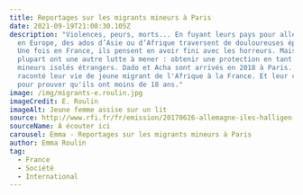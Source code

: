 ```yaml
---
title: Reportages sur les migrants mineurs à Paris
date: 2021-09-19T21:08:30.105Z
description: "Violences, peurs, morts... En fuyant leurs pays pour aller vivre
  en Europe, des ados d’Asie ou d’Afrique traversent de douloureuses épreuves.
  Une fois en France, ils pensent en avoir fini avec les horreurs. Mais la
  plupart ont une autre lutte à mener : obtenir une protection en tant que «
  mineurs isolés étrangers. Dado et Acha sont arrivés en 2018 à Paris. Ils m’ont
  raconté leur vie de jeune migrant de l'Afrique à la France. Et leur combat
  pour prouver qu'ils ont moins de 18 ans."
image: /img/migrants-e.roulin.jpg
imageCredit: E. Roulin
imageAlt: Jeune femme assise sur un lit
source: http://www.rfi.fr/fr/emission/20170626-allemagne-iles-halligen-montee-eaux-disparition-climat-rechauffement-fonte-glaces
sourceName: À écouter ici
carousel: Emma - Reportages sur les migrants mineurs à Paris
author: Emma Roulin
tag:
  - France
  - Société
  - International
---
```

